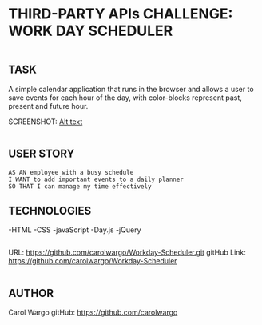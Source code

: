 # THIRD-PARTY APIs CHALLENGE: WORK DAY SCHEDULER
```
```
## TASK
A simple calendar application that runs in the browser and allows a user to save events for each hour of the day, with color-blocks represent past, present and future hour. 

SCREENSHOT: [Alt text](DayPlannerScreenShot.png)
```
```
## USER STORY
```
AS AN employee with a busy schedule
I WANT to add important events to a daily planner
SO THAT I can manage my time effectively
```
## TECHNOLOGIES
-HTML
-CSS 
-javaScript
-Day.js
-jQuery
```
```

URL:
    https://github.com/carolwargo/Workday-Scheduler.git
gitHub Link: 
    https://github.com/carolwargo/Workday-Scheduler

```
```
## AUTHOR
Carol Wargo
gitHub: 
    https://github.com/carolwargo
```